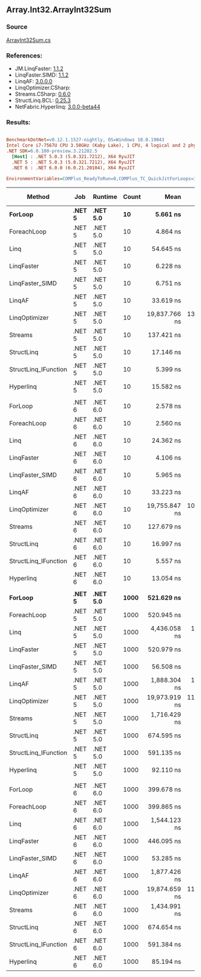﻿## Array.Int32.ArrayInt32Sum

### Source
[ArrayInt32Sum.cs](../LinqBenchmarks/Array/Int32/ArrayInt32Sum.cs)

### References:
- JM.LinqFaster: [1.1.2](https://www.nuget.org/packages/JM.LinqFaster/1.1.2)
- LinqFaster.SIMD: [1.1.2](https://www.nuget.org/packages/LinqFaster.SIMD/1.0.3)
- LinqAF: [3.0.0.0](https://www.nuget.org/packages/LinqAF/3.0.0.0)
- LinqOptimizer.CSharp: [](https://www.nuget.org/packages/LinqOptimizer.CSharp/)
- Streams.CSharp: [0.6.0](https://www.nuget.org/packages/Streams.CSharp/0.6.0)
- StructLinq.BCL: [0.25.3](https://www.nuget.org/packages/StructLinq.BCL/0.25.3)
- NetFabric.Hyperlinq: [3.0.0-beta44](https://www.nuget.org/packages/NetFabric.Hyperlinq/3.0.0-beta44)

### Results:
``` ini

BenchmarkDotNet=v0.12.1.1527-nightly, OS=Windows 10.0.19043
Intel Core i7-7567U CPU 3.50GHz (Kaby Lake), 1 CPU, 4 logical and 2 physical cores
.NET SDK=6.0.100-preview.3.21202.5
  [Host] : .NET 5.0.3 (5.0.321.7212), X64 RyuJIT
  .NET 5 : .NET 5.0.3 (5.0.321.7212), X64 RyuJIT
  .NET 6 : .NET 6.0.0 (6.0.21.20104), X64 RyuJIT

EnvironmentVariables=COMPlus_ReadyToRun=0,COMPlus_TC_QuickJitForLoops=1,COMPlus_TieredPGO=1  

```
|               Method |    Job |  Runtime | Count |          Mean |       Error |      StdDev |        Median |    Ratio | RatioSD |  Gen 0 | Gen 1 | Gen 2 | Allocated |
|--------------------- |------- |--------- |------ |--------------:|------------:|------------:|--------------:|---------:|--------:|-------:|------:|------:|----------:|
|              **ForLoop** | **.NET 5** | **.NET 5.0** |    **10** |      **5.661 ns** |   **0.0277 ns** |   **0.0231 ns** |      **5.656 ns** |     **1.00** |    **0.00** |      **-** |     **-** |     **-** |         **-** |
|          ForeachLoop | .NET 5 | .NET 5.0 |    10 |      4.864 ns |   0.0245 ns |   0.0217 ns |      4.865 ns |     0.86 |    0.00 |      - |     - |     - |         - |
|                 Linq | .NET 5 | .NET 5.0 |    10 |     54.645 ns |   0.2907 ns |   0.2428 ns |     54.557 ns |     9.65 |    0.05 | 0.0153 |     - |     - |      32 B |
|           LinqFaster | .NET 5 | .NET 5.0 |    10 |      6.228 ns |   0.0309 ns |   0.0290 ns |      6.225 ns |     1.10 |    0.01 |      - |     - |     - |         - |
|      LinqFaster_SIMD | .NET 5 | .NET 5.0 |    10 |      6.751 ns |   0.0450 ns |   0.0351 ns |      6.753 ns |     1.19 |    0.01 |      - |     - |     - |         - |
|               LinqAF | .NET 5 | .NET 5.0 |    10 |     33.619 ns |   0.1765 ns |   0.1564 ns |     33.620 ns |     5.94 |    0.04 |      - |     - |     - |         - |
|        LinqOptimizer | .NET 5 | .NET 5.0 |    10 | 19,837.766 ns | 130.9747 ns | 122.5139 ns | 19,850.491 ns | 3,507.29 |   20.63 | 7.7209 |     - |     - |  16,147 B |
|              Streams | .NET 5 | .NET 5.0 |    10 |    137.421 ns |   0.6728 ns |   0.6293 ns |    137.236 ns |    24.29 |    0.18 | 0.0994 |     - |     - |     208 B |
|           StructLinq | .NET 5 | .NET 5.0 |    10 |     17.146 ns |   0.1175 ns |   0.1041 ns |     17.113 ns |     3.03 |    0.02 | 0.0153 |     - |     - |      32 B |
| StructLinq_IFunction | .NET 5 | .NET 5.0 |    10 |      5.399 ns |   0.0358 ns |   0.0335 ns |      5.391 ns |     0.95 |    0.01 |      - |     - |     - |         - |
|            Hyperlinq | .NET 5 | .NET 5.0 |    10 |     15.582 ns |   0.1049 ns |   0.0819 ns |     15.600 ns |     2.75 |    0.02 |      - |     - |     - |         - |
|                      |        |          |       |               |             |             |               |          |         |        |       |       |           |
|              ForLoop | .NET 6 | .NET 6.0 |    10 |      2.578 ns |   0.0295 ns |   0.0276 ns |      2.577 ns |     1.00 |    0.00 |      - |     - |     - |         - |
|          ForeachLoop | .NET 6 | .NET 6.0 |    10 |      2.560 ns |   0.0207 ns |   0.0173 ns |      2.559 ns |     0.99 |    0.01 |      - |     - |     - |         - |
|                 Linq | .NET 6 | .NET 6.0 |    10 |     24.362 ns |   0.1004 ns |   0.0784 ns |     24.380 ns |     9.45 |    0.09 | 0.0153 |     - |     - |      32 B |
|           LinqFaster | .NET 6 | .NET 6.0 |    10 |      4.106 ns |   0.0372 ns |   0.0348 ns |      4.089 ns |     1.59 |    0.02 |      - |     - |     - |         - |
|      LinqFaster_SIMD | .NET 6 | .NET 6.0 |    10 |      5.965 ns |   0.0490 ns |   0.0409 ns |      5.959 ns |     2.31 |    0.03 |      - |     - |     - |         - |
|               LinqAF | .NET 6 | .NET 6.0 |    10 |     33.223 ns |   0.1174 ns |   0.1098 ns |     33.213 ns |    12.89 |    0.14 |      - |     - |     - |         - |
|        LinqOptimizer | .NET 6 | .NET 6.0 |    10 | 19,755.847 ns | 103.7075 ns |  97.0080 ns | 19,744.424 ns | 7,664.61 |   82.17 | 7.6904 |     - |     - |  16,103 B |
|              Streams | .NET 6 | .NET 6.0 |    10 |    127.679 ns |   0.6608 ns |   0.6181 ns |    127.670 ns |    49.54 |    0.68 | 0.0994 |     - |     - |     208 B |
|           StructLinq | .NET 6 | .NET 6.0 |    10 |     16.997 ns |   0.1825 ns |   0.1707 ns |     16.956 ns |     6.59 |    0.10 | 0.0153 |     - |     - |      32 B |
| StructLinq_IFunction | .NET 6 | .NET 6.0 |    10 |      5.557 ns |   0.0529 ns |   0.0469 ns |      5.548 ns |     2.16 |    0.04 |      - |     - |     - |         - |
|            Hyperlinq | .NET 6 | .NET 6.0 |    10 |     13.054 ns |   0.3255 ns |   0.5870 ns |     12.629 ns |     5.32 |    0.15 |      - |     - |     - |         - |
|                      |        |          |       |               |             |             |               |          |         |        |       |       |           |
|              **ForLoop** | **.NET 5** | **.NET 5.0** |  **1000** |    **521.629 ns** |   **2.5654 ns** |   **2.3997 ns** |    **522.035 ns** |     **1.00** |    **0.00** |      **-** |     **-** |     **-** |         **-** |
|          ForeachLoop | .NET 5 | .NET 5.0 |  1000 |    520.945 ns |   1.9937 ns |   1.8649 ns |    521.164 ns |     1.00 |    0.00 |      - |     - |     - |         - |
|                 Linq | .NET 5 | .NET 5.0 |  1000 |  4,436.058 ns |  18.0833 ns |  16.9152 ns |  4,436.230 ns |     8.50 |    0.04 | 0.0153 |     - |     - |      32 B |
|           LinqFaster | .NET 5 | .NET 5.0 |  1000 |    520.979 ns |   1.5852 ns |   1.4052 ns |    520.928 ns |     1.00 |    0.01 |      - |     - |     - |         - |
|      LinqFaster_SIMD | .NET 5 | .NET 5.0 |  1000 |     56.508 ns |   0.1656 ns |   0.1549 ns |     56.570 ns |     0.11 |    0.00 |      - |     - |     - |         - |
|               LinqAF | .NET 5 | .NET 5.0 |  1000 |  1,888.304 ns |  11.1176 ns |   9.2837 ns |  1,887.033 ns |     3.62 |    0.02 |      - |     - |     - |         - |
|        LinqOptimizer | .NET 5 | .NET 5.0 |  1000 | 19,973.919 ns | 116.9390 ns | 103.6633 ns | 19,962.180 ns |    38.28 |    0.24 | 7.7209 |     - |     - |  16,147 B |
|              Streams | .NET 5 | .NET 5.0 |  1000 |  1,716.429 ns |   7.5258 ns |   7.0396 ns |  1,716.017 ns |     3.29 |    0.02 | 0.0992 |     - |     - |     208 B |
|           StructLinq | .NET 5 | .NET 5.0 |  1000 |    674.595 ns |   4.2582 ns |   3.5558 ns |    673.887 ns |     1.29 |    0.01 | 0.0153 |     - |     - |      32 B |
| StructLinq_IFunction | .NET 5 | .NET 5.0 |  1000 |    591.135 ns |   1.5447 ns |   1.4449 ns |    591.447 ns |     1.13 |    0.01 |      - |     - |     - |         - |
|            Hyperlinq | .NET 5 | .NET 5.0 |  1000 |     92.110 ns |   1.2341 ns |   1.1543 ns |     92.707 ns |     0.18 |    0.00 |      - |     - |     - |         - |
|                      |        |          |       |               |             |             |               |          |         |        |       |       |           |
|              ForLoop | .NET 6 | .NET 6.0 |  1000 |    399.678 ns |   0.9733 ns |   0.7599 ns |    399.527 ns |     1.00 |    0.00 |      - |     - |     - |         - |
|          ForeachLoop | .NET 6 | .NET 6.0 |  1000 |    399.865 ns |   1.7984 ns |   1.6822 ns |    399.463 ns |     1.00 |    0.00 |      - |     - |     - |         - |
|                 Linq | .NET 6 | .NET 6.0 |  1000 |  1,544.123 ns |   3.4458 ns |   3.2232 ns |  1,544.500 ns |     3.86 |    0.01 | 0.0153 |     - |     - |      32 B |
|           LinqFaster | .NET 6 | .NET 6.0 |  1000 |    446.095 ns |   1.0610 ns |   0.9405 ns |    446.221 ns |     1.12 |    0.00 |      - |     - |     - |         - |
|      LinqFaster_SIMD | .NET 6 | .NET 6.0 |  1000 |     53.285 ns |   0.5632 ns |   0.5268 ns |     53.381 ns |     0.13 |    0.00 |      - |     - |     - |         - |
|               LinqAF | .NET 6 | .NET 6.0 |  1000 |  1,877.426 ns |   7.5651 ns |   6.3172 ns |  1,876.091 ns |     4.70 |    0.02 |      - |     - |     - |         - |
|        LinqOptimizer | .NET 6 | .NET 6.0 |  1000 | 19,874.659 ns | 119.6834 ns |  99.9410 ns | 19,858.020 ns |    49.71 |    0.23 | 7.6904 |     - |     - |  16,103 B |
|              Streams | .NET 6 | .NET 6.0 |  1000 |  1,434.991 ns |   4.3663 ns |   3.8706 ns |  1,434.227 ns |     3.59 |    0.01 | 0.0992 |     - |     - |     208 B |
|           StructLinq | .NET 6 | .NET 6.0 |  1000 |    674.654 ns |   7.2013 ns |   5.6223 ns |    672.714 ns |     1.69 |    0.01 | 0.0153 |     - |     - |      32 B |
| StructLinq_IFunction | .NET 6 | .NET 6.0 |  1000 |    591.384 ns |   1.1213 ns |   1.0489 ns |    591.368 ns |     1.48 |    0.00 |      - |     - |     - |         - |
|            Hyperlinq | .NET 6 | .NET 6.0 |  1000 |     85.194 ns |   0.4509 ns |   0.4218 ns |     85.019 ns |     0.21 |    0.00 |      - |     - |     - |         - |
